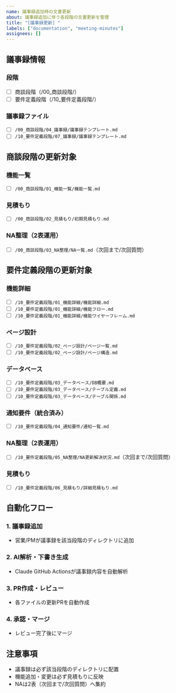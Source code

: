 ```yaml
---
name: 議事録追加時の文書更新
about: 議事録追加に伴う各段階の文書更新を管理
title: "[議事録更新] "
labels: ["documentation", "meeting-minutes"]
assignees: []
---
```


## 議事録情報

### 段階
- [ ] 商談段階（/00_商談段階/）
- [ ] 要件定義段階（/10_要件定義段階/）

### 議事録ファイル
- [ ] `/00_商談段階/04_議事録/議事録テンプレート.md`
- [ ] `/10_要件定義段階/07_議事録/議事録テンプレート.md`

## 商談段階の更新対象

### 機能一覧
- [ ] `/00_商談段階/01_機能一覧/機能一覧.md`

### 見積もり
- [ ] `/00_商談段階/02_見積もり/初期見積もり.md`

### NA整理（2表運用）
- [ ] `/00_商談段階/03_NA整理/NA一覧.md`（次回まで/次回質問）

## 要件定義段階の更新対象

### 機能詳細
- [ ] `/10_要件定義段階/01_機能詳細/機能詳細.md`
- [ ] `/10_要件定義段階/01_機能詳細/機能フロー.md`
- [ ] `/10_要件定義段階/01_機能詳細/機能ワイヤーフレーム.md`

### ページ設計
- [ ] `/10_要件定義段階/02_ページ設計/ページ一覧.md`
- [ ] `/10_要件定義段階/02_ページ設計/ページ構造.md`

### データベース
- [ ] `/10_要件定義段階/03_データベース/DB概要.md`
- [ ] `/10_要件定義段階/03_データベース/テーブル定義.md`
- [ ] `/10_要件定義段階/03_データベース/テーブル関係.md`

### 通知要件（統合済み）
- [ ] `/10_要件定義段階/04_通知要件/通知一覧.md`

### NA整理（2表運用）
- [ ] `/10_要件定義段階/05_NA整理/NA更新解決状況.md`（次回まで/次回質問）

### 見積もり
- [ ] `/10_要件定義段階/06_見積もり/詳細見積もり.md`

## 自動化フロー

### 1. 議事録追加
- 営業/PMが議事録を該当段階のディレクトリに追加

### 2. AI解析・下書き生成
- Claude GitHub Actionsが議事録内容を自動解析

### 3. PR作成・レビュー
- 各ファイルの更新PRを自動作成

### 4. 承認・マージ
- レビュー完了後にマージ

## 注意事項
- 議事録は必ず該当段階のディレクトリに配置
- 機能追加・変更は必ず見積もりに反映
- NAは2表（次回まで/次回質問）へ集約
